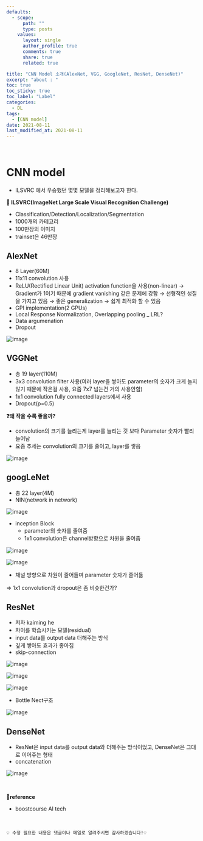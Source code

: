 ```yaml
---
defaults:
  - scope:
      path: ""
      type: posts
    values:
      layout: single
      author_profile: true
      comments: true
      share: true
      related: true

title: "CNN Model 소개(AlexNet, VGG, GoogleNet, ResNet, DenseNet)"
excerpt: "about : "
toc: true
toc_sticky: true
toc_label: "Label"
categories:
  - DL
tags:
  - [CNN model]
date: 2021-08-11
last_modified_at: 2021-08-11
---
```


<br>

# CNN model

- ILSVRC 에서 우승했던 몇몇 모델을 정리해보고자 한다.

**📌 ILSVRC(ImageNet Large Scale Visual Recognition Challenge)**

- Classification/Detection/Localization/Segmentation
- 1000개의 카테고리
- 100만장의 이미지
- trainset은 46만장


## AlexNet

- 8 Layer(60M)
- 11x11 convolution 사용
- ReLU(Rectified Linear Unit) activation function을 사용(non-linear) 
    → Gradient가 1이기 때문에 gradient vanishing 같은 문제에 강함
    → 선형적인 성질을 가지고 있음
    → 좋은 generalization
    → 쉽게 최적화 할 수 있음
- GPI implementation(2 GPUs)
- Local Response Normalization, Overlapping pooling _ LRL?
- Data argumenation
- Dropout

![image](https://user-images.githubusercontent.com/77658029/128959801-df0e72ca-ebb6-4385-b626-eccd60553084.png)


## VGGNet

- 총 19 layer(110M)
- 3x3 convolution filter 사용(여러 layer을 쌓아도 parameter의 숫자가 크게 늘지 않기 때문에 작은걸 사용, 요즘 7x7 넘는건 거의 사용안함)
- 1x1 convolution fully connected layers에서 사용
- Dropout(p=0.5)


**❓왜 작을 수록 좋을까?** 

- convolution의 크기를 늘리는게 layer를 늘리는 것 보다 Parameter 숫자가 빨리 늘어남
- 요즘 추세는 convolution의 크기를 줄이고, layer를 쌓음

![image](https://user-images.githubusercontent.com/77658029/128960758-e1d7b420-466f-4d2a-bbf7-20c659f7cbe8.png)

## googLeNet

- 총 22 layer(4M)
- NIN(network in network)

![image](https://user-images.githubusercontent.com/77658029/128961536-a5d98fc2-3573-43c8-a2b0-986cdeeac1bd.png)

- inception Block
    - parameter의 숫자를 줄여줌
    - 1x1 convolution은 channel방향으로 차원을 줄여줌

![image](https://user-images.githubusercontent.com/77658029/128961590-77abb155-f1ac-4ec1-b425-f84329cd5247.png)

![image](https://user-images.githubusercontent.com/77658029/128961854-19571ed5-7d08-4902-a665-75adb20768e2.png)

- 채널 방향으로 차원이 줄어들며 parameter 숫자가 줄어듦

=> 1x1 convolution과 dropout은 좀 비슷한건가?


## ResNet

- 저자 kaiming he
- 차이를 학습시키는 모델(residual)
- input data를 output data 더해주는 방식
- 깊게 쌓아도 효과가 좋아짐
- skip-connection

![image](https://user-images.githubusercontent.com/77658029/128962992-80f8923f-bb08-44fc-8286-d719c3a6bf46.png)

![image](https://user-images.githubusercontent.com/77658029/128962948-359f1031-e6f5-436e-bb97-33c1c4d1a711.png)

![image](https://user-images.githubusercontent.com/77658029/128963172-c326e37a-bf28-4491-9f1f-f0911baa6307.png)

- Bottle Nect구조

![image](https://user-images.githubusercontent.com/77658029/128963439-c13fb529-6ffd-4bdf-a3c6-2f15e3010c07.png)


## DenseNet

- ResNet은 input data를 output data와 더해주는 방식이었고, DenseNet은 그대로 이어주는 형태
- concatenation

![image](https://user-images.githubusercontent.com/77658029/128963217-059c31e1-1995-4c07-9933-6dc880669cb3.png)

<br>

**📌reference**
- boostcourse AI tech

<br>

```
💡 수정 필요한 내용은 댓글이나 메일로 알려주시면 감사하겠습니다!💡 
```
